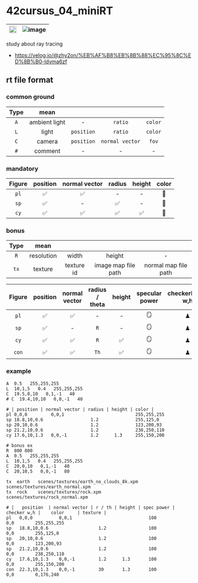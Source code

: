 # 42cursus_04_miniRT

|<img src="https://user-images.githubusercontent.com/52701529/184656361-80d7e19d-9211-44ba-92d7-6566a8da2d50.png" width=100%>|![image](https://user-images.githubusercontent.com/52701529/184659380-5e98cf41-9ca5-4161-bfd9-c0e7fc8b38d9.png)|
|---|---|


study about ray tracing
- https://velog.io/@zhy2on/%EB%AF%B8%EB%8B%88%EC%95%8C%ED%8B%B0-ldvma6zf

## rt file format
### common ground

| Type |  mean  |    |    |    |
|:----:|:----:|:----:|:----:|:----:|
| ``A`` | ambient light | - | ``ratio`` | ``color`` |
| ``L`` | light | ``position`` | ``ratio`` | ``color`` |
| ``C`` | camera | ``position`` | ``normal vector`` | ``fov`` |
| ``#`` | comment | - | - | - |

### mandatory
| Figure | position | normal vector | radius | height | color |
|:----:|:----:|:----:|:----:|:----:|:----:|
| ``pl`` | ✅ | ✅ | - | - | 🎨 |
| ``sp`` | ✅ | - | ✅ | - | 🎨 |
| ``cy`` | ✅ | ✅ | ✅ | ✅ | 🎨 |

### bonus
| Type |  mean  |  |  |  |
|:----:|:----:|:----:|:----:|:----:|
| ``R`` | resolution | width | height | - | - |
| ``tx`` | texture | texture id | image map file path | normal map file path |

| Figure | position | normal vector | radius / theta | height | specular power | checkerboard w,h | color | texture |
|:----:|:----:|:----:|:----:|:----:|:----:|:----:|:----:|:----:|
| ``pl`` | ✅ | ✅ | - | - | 🪞 | ♟ | 🎨 | tx id |
| ``sp`` | ✅ | - | ``R`` | - | 🪞 | ♟ | 🎨 | tx id |
| ``cy`` | ✅ | ✅ | ``R`` | ✅ | 🪞 | ♟ | 🎨 | tx id |
| ``con`` | ✅ | ✅ | ``Th`` | ✅ | 🪞 | ♟ | 🎨 | tx id |

### example
```
A  0.5   255,255,255
L  10,1,5   0.4   255,255,255
C  19.5,0,10   0,1,-1   40
# C  19.4,10,10   0,0,-1   40

# | position | normal vector | radius | height | color |
pl 0,0,0         0,0,1                           255,255,255
sp 18.8,10,0.6                  1.2              255,125,0
sp 20,10,0.6                    1.2              123,200,93
sp 21.2,10,0.6                  1.2              238,250,110
cy 17.6,10,1.3   0,0,-1         1.2      1.3     255,150,200
```

```
# bonus ex
R  800 800
A  0.5   255,255,255
L  10,1,5   0.4   255,255,255
C  20,0,10   0,1,-1   40
C  20,10,5   0,0,-1   80

tx	earth	scenes/textures/earth_no_clouds_8k.xpm		scenes/textures/earth_normal.xpm
tx	rock	scenes/textures/rock.xpm		scenes/textures/rock_normal.xpm

# |   position  | normal vector | r / th | height | spec power | checker w,h |    color     | texture |
pl   0,0,0          0,0,1                             100           0,0        255,255,255
sp   18.8,10,0.6                   1.2                100           0,0        255,125,0
sp   20,10,0.6                     1.2                100           0,0        123,200,93
sp   21.2,10,0.6                   1.2                100           0,0        238,250,110
cy   17.6,10,1.3    0,0,-1         1.2      1.3       100           0,0        255,150,200
con  22.3,10,1.3    0,0,-1         30       1.3       100           0,0        0,176,240
```

 
